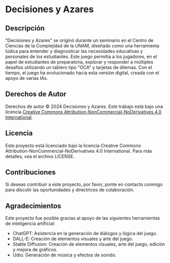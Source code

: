 # Decisiones y Azares

## Descripción
"Decisiones y Azares" se originó durante un seminario en el Centro de Ciencias de la Complejidad de la UNAM, diseñado como una herramienta lúdica para entender y diagnosticar las necesidades educativas y personales de los estudiantes. Este juego permitía a los jugadores, en el papel de estudiantes de preparatoria, explorar y responder a múltiples desafíos utilizando un tablero tipo "OCA" y tarjetas de dilemas. Con el tiempo, el juego ha evolucionado hacia esta versión digital, creada con el apoyo de varias IAs.

## Derechos de Autor
Derechos de autor © 2024 Decisiones y Azares. Este trabajo está bajo una licencia [Creative Commons Attribution-NonCommercial-NoDerivatives 4.0 International](https://creativecommons.org/licenses/by-nc-nd/4.0/).

## Licencia
Este proyecto está licenciado bajo la licencia Creative Commons Attribution-NonCommercial-NoDerivatives 4.0 International. Para más detalles, vea el archivo LICENSE.

## Contribuciones
Si deseas contribuir a este proyecto, por favor, ponte en contacto conmigo para discutir las oportunidades y directrices de colaboración.

## Agradecimientos
Este proyecto fue posible gracias al apoyo de las siguientes herramientas de inteligencia artificial:

- ChatGPT: Asistencia en la generación de diálogos y lógica del juego.
- DALL-E: Creación de elementos visuales y arte del juego.
- Stable Diffusion: Creación de elementos visuales, arte del juego, edición y mejora de gráficos.
- Udio: Generación de música y efectos de sonido.
